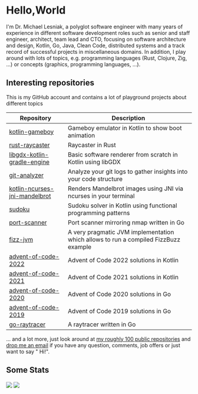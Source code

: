 # Hello,World

I'm Dr. Michael Lesniak, a polyglot software engineer with many years of experience in different software development
roles such as senior and staff engineer, architect, team lead and CTO, focusing on software architecture and design,
Kotlin, Go, Java, Clean Code, distributed systems and a track record of successful projects in miscellaneous domains. In
addition, I play around with lots of topics, e.g. programming languages (Rust, Clojure, Zig, ...) or concepts (graphics,
programming languages, ...).

## Interesting repositories

This is my GitHub account and contains a lot of playground projects about different topics

| Repository                                                                                 | Description                                                                         |
|--------------------------------------------------------------------------------------------|-------------------------------------------------------------------------------------|
| [kotlin-gameboy](https://github.com/mlesniak/kotlin-gameboy)                               | Gameboy emulator in Kotlin to show boot animation                                   |
| [rust-raycaster](https://github.com/mlesniak/rust-raycaster)                               | Raycaster in Rust                                                                   |
| [libgdx-kotlin-gradle-engine](https://github.com/mlesniak/libgdx-kotlin-gradle-engine)     | Basic software renderer from scratch in Kotlin using libGDX                         |
| [git-analyzer](https://github.com/mlesniak/git-analyzer)                                   | Analyze your git logs to gather insights into your code structure                   |
| [kotlin-ncurses-jni-mandelbrot](https://github.com/mlesniak/kotlin-ncurses-jni-mandelbrot) | Renders Mandelbrot images using JNI via ncurses in your terminal                    |
| [sudoku](https://github.com/mlesniak/sudoku)                                               | Sudoku solver in Kotlin using functional programming patterns                       |
| [port-scanner](https://github.com/mlesniak/port-scanner)                                   | Port scanner mirroring nmap written in Go                                           |
| [fizz-jvm](https://github.com/mlesniak/fizz-jvm)                                           | A very pragmatic JVM implementation which allows to run a compiled FizzBuzz example |
| [advent-of-code-2022](https://github.com/mlesniak/advent-of-code-2022)                     | Advent of Code 2022 solutions in Kotlin                                             |      
| [advent-of-code-2021](https://github.com/mlesniak/advent-of-code-2021)                     | Advent of Code 2021 solutions in Kotlin                                             |      
| [advent-of-code-2020](https://github.com/mlesniak/advent-of-code-2020)                     | Advent of Code 2020 solutions in Go                                                 |
| [advent-of-code-2019](https://github.com/mlesniak/advent-of-code-2019)                     | Advent of Code 2019 solutions in Go                                                 |
| [go-raytracer](https://github.com/mlesniak/go-raytracer)                                   | A raytracer written in Go                                                           |

... and a lot more, just look around
at [my roughly 100 public repositories](https://github.com/mlesniak?tab=repositories)
and [drop me an email](mailto:mail@mlesniak.com) if you have any question, comments, job offers or just want to say "
Hi!".

## Some Stats

<div>
<img align="center" src="https://github-readme-stats.vercel.app/api/top-langs/?username=mlesniak" />
<img align="center" src="https://github-readme-stats.vercel.app/api?username=mlesniak&show_icons=true&line_height=27&count_private=true"/>
</div>
